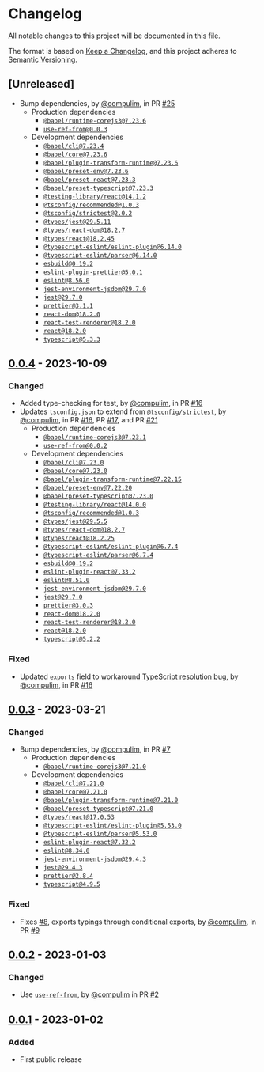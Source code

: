 # Changelog

All notable changes to this project will be documented in this file.

The format is based on [Keep a Changelog](https://keepachangelog.com/en/1.0.0/),
and this project adheres to [Semantic Versioning](https://semver.org/spec/v2.0.0.html).

## [Unreleased]

- Bump dependencies, by [@compulim](https://github.com/compulim), in PR [#25](https://github.com/compulim/use-memo-map-pull/25)
   - Production dependencies
      - [`@babel/runtime-corejs3@7.23.6`](https://npmjs.com/package/@babel/runtime-corejs3)
      - [`use-ref-from@0.0.3`](https://npmjs.com/package/use-ref-from)
   - Development dependencies
      - [`@babel/cli@7.23.4`](https://npmjs.com/package/@babel/cli)
      - [`@babel/core@7.23.6`](https://npmjs.com/package/@babel/core)
      - [`@babel/plugin-transform-runtime@7.23.6`](https://npmjs.com/package/@babel/plugin-transform-runtime)
      - [`@babel/preset-env@7.23.6`](https://npmjs.com/package/@babel/preset-env)
      - [`@babel/preset-react@7.23.3`](https://npmjs.com/package/@babel/preset-react)
      - [`@babel/preset-typescript@7.23.3`](https://npmjs.com/package/@babel/preset-typescript)
      - [`@testing-library/react@14.1.2`](https://npmjs.com/package/@testing-library/react)
      - [`@tsconfig/recommended@1.0.3`](https://npmjs.com/package/@tsconfig/recommended)
      - [`@tsconfig/strictest@2.0.2`](https://npmjs.com/package/@tsconfig/strictest)
      - [`@types/jest@29.5.11`](https://npmjs.com/package/@types/jest)
      - [`@types/react-dom@18.2.7`](https://npmjs.com/package/@types/react-dom)
      - [`@types/react@18.2.45`](https://npmjs.com/package/@types/react)
      - [`@typescript-eslint/eslint-plugin@6.14.0`](https://npmjs.com/package/@typescript-eslint/eslint-plugin)
      - [`@typescript-eslint/parser@6.14.0`](https://npmjs.com/package/@typescript-eslint/parser)
      - [`esbuild@0.19.2`](https://npmjs.com/package/esbuild)
      - [`eslint-plugin-prettier@5.0.1`](https://npmjs.com/package/eslint-plugin-prettier)
      - [`eslint@8.56.0`](https://npmjs.com/package/eslint)
      - [`jest-environment-jsdom@29.7.0`](https://npmjs.com/package/jest-environment-jsdom)
      - [`jest@29.7.0`](https://npmjs.com/package/jest)
      - [`prettier@3.1.1`](https://npmjs.com/package/prettier)
      - [`react-dom@18.2.0`](https://npmjs.com/package/react-dom)
      - [`react-test-renderer@18.2.0`](https://npmjs.com/package/react-test-renderer)
      - [`react@18.2.0`](https://npmjs.com/package/react)
      - [`typescript@5.3.3`](https://npmjs.com/package/typescript)

## [0.0.4] - 2023-10-09

### Changed

- Added type-checking for test, by [@compulim](https://github.com/compulim), in PR [#16](https://github.com/compulim/use-memo-map/pull/16)
- Updates `tsconfig.json` to extend from [`@tsconfig/strictest`](https://npmjs.com/package/@tsconfig/strictest), by [@compulim](https://github.com/compulim), in PR [#16](https://github.com/compulim/use-memo-map/pull/16), PR [#17](https://github.com/compulim/use-memo-map/pull/17), and PR [#21](https://github.com/compulim/use-memo-map/pull/21)
   - Production dependencies
      - [`@babel/runtime-corejs3@7.23.1`](https://npmjs.com/package/@babel/runtime-corejs3)
      - [`use-ref-from@0.0.2`](https://npmjs.com/package/use-ref-from)
   - Development dependencies
      - [`@babel/cli@7.23.0`](https://npmjs.com/package/@babel/cli)
      - [`@babel/core@7.23.0`](https://npmjs.com/package/@babel/core)
      - [`@babel/plugin-transform-runtime@7.22.15`](https://npmjs.com/package/@babel/plugin-transform-runtime)
      - [`@babel/preset-env@7.22.20`](https://npmjs.com/package/@babel/preset-env)
      - [`@babel/preset-typescript@7.23.0`](https://npmjs.com/package/@babel/preset-typescript)
      - [`@testing-library/react@14.0.0`](https://npmjs.com/package/@testing-library/react)
      - [`@tsconfig/recommended@1.0.3`](https://npmjs.com/package/@tsconfig/recommended)
      - [`@types/jest@29.5.5`](https://npmjs.com/package/@types/jest)
      - [`@types/react-dom@18.2.7`](https://npmjs.com/package/@types/react-dom)
      - [`@types/react@18.2.25`](https://npmjs.com/package/@types/react)
      - [`@typescript-eslint/eslint-plugin@6.7.4`](https://npmjs.com/package/@typescript-eslint/eslint-plugin)
      - [`@typescript-eslint/parser@6.7.4`](https://npmjs.com/package/@typescript-eslint/parser)
      - [`esbuild@0.19.2`](https://npmjs.com/package/esbuild)
      - [`eslint-plugin-react@7.33.2`](https://npmjs.com/package/eslint-plugin-react)
      - [`eslint@8.51.0`](https://npmjs.com/package/eslint)
      - [`jest-environment-jsdom@29.7.0`](https://npmjs.com/package/jest-environment-jsdom)
      - [`jest@29.7.0`](https://npmjs.com/package/jest)
      - [`prettier@3.0.3`](https://npmjs.com/package/prettier)
      - [`react-dom@18.2.0`](https://npmjs.com/package/react-dom)
      - [`react-test-renderer@18.2.0`](https://npmjs.com/package/react-test-renderer)
      - [`react@18.2.0`](https://npmjs.com/package/react)
      - [`typescript@5.2.2`](https://npmjs.com/package/typescript)

### Fixed

- Updated `exports` field to workaround [TypeScript resolution bug](https://github.com/microsoft/TypeScript/issues/50762), by [@compulim](https://github.com/compulim), in PR [#16](https://github.com/compulim/use-memo-map/pull/16)

## [0.0.3] - 2023-03-21

### Changed

- Bump dependencies, by [@compulim](https://github.com/compulim), in PR [#7](https://github.com/compulim/use-memo-map-pull/7)
   - Production dependencies
      - [`@babel/runtime-corejs3@7.21.0`](https://npmjs.com/package/@babel/runtime-corejs3)
   - Development dependencies
      - [`@babel/cli@7.21.0`](https://npmjs.com/package/@babel/cli)
      - [`@babel/core@7.21.0`](https://npmjs.com/package/@babel/core)
      - [`@babel/plugin-transform-runtime@7.21.0`](https://npmjs.com/package/@babel/plugin-transform-runtime)
      - [`@babel/preset-typescript@7.21.0`](https://npmjs.com/package/@babel/preset-typescript)
      - [`@types/react@17.0.53`](https://npmjs.com/package/@types/react)
      - [`@typescript-eslint/eslint-plugin@5.53.0`](https://npmjs.com/package/@typescript-eslint/eslint-plugin)
      - [`@typescript-eslint/parser@5.53.0`](https://npmjs.com/package/@typescript-eslint/parser)
      - [`eslint-plugin-react@7.32.2`](https://npmjs.com/package/eslint-plugin-react)
      - [`eslint@8.34.0`](https://npmjs.com/package/eslint)
      - [`jest-environment-jsdom@29.4.3`](https://npmjs.com/package/jest-environment-jsdom)
      - [`jest@29.4.3`](https://npmjs.com/package/jest)
      - [`prettier@2.8.4`](https://npmjs.com/package/prettier)
      - [`typescript@4.9.5`](https://npmjs.com/package/typescript)

### Fixed

- Fixes [#8](https://github.com/compulim/use-memo-map/issues/8), exports typings through conditional exports, by [@compulim](https://github.com/compulim), in PR [#9](https://github.com/compulim/use-memo-map/pull/9)

## [0.0.2] - 2023-01-03

### Changed

- Use [`use-ref-from`](https://npmjs.com/package/use-ref-from), by [@compulim](https://github.com/compulim) in PR [#2](https://github.com/compulim/use-memo-map/pull/2)

## [0.0.1] - 2023-01-02

### Added

- First public release

[0.0.4]: https://github.com/compulim/use-memo-map/compare/v0.0.3...v0.0.4
[0.0.3]: https://github.com/compulim/use-memo-map/compare/v0.0.2...v0.0.3
[0.0.2]: https://github.com/compulim/use-memo-map/compare/v0.0.1...v0.0.2
[0.0.1]: https://github.com/compulim/use-memo-map/releases/tag/v0.0.1
